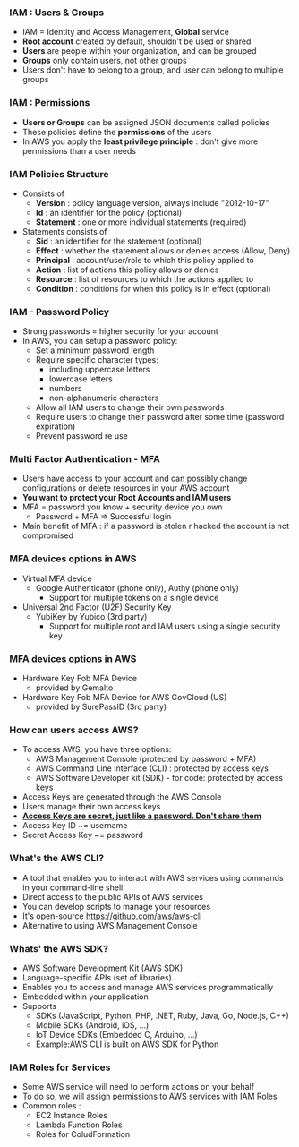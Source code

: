 ### IAM : Users & Groups
- IAM = Identity and Access Management, <Strong>Global</Strong> service
- <Strong>Root account</Strong> created by default, shouldn't be used or shared
- <Strong>Users</Strong> are people within your organization, and can be grouped
- <Strong>Groups</Strong> only contain users, not other groups
- Users don't have to belong to a group, and user can belong to multiple groups

### IAM : Permissions
- <Strong>Users or Groups</Strong> can be assigned JSON documents called policies
- These policies define the <Strong>permissions</Strong> of the users
- In AWS you apply the <Strong>least privilege principle</Strong> : don't give more permissions than a user needs

### IAM Policies Structure
- Consists of
  - <Strong>Version</Strong> : policy language version, always include "2012-10-17"
  - <Strong>Id</Strong> : an identifier for the policy (optional)
  - <Strong>Statement</Strong> : one or more individual statements (required)
- Statements consists of
  - <Strong>Sid</Strong> : an identifier for the statement (optional)
  - <Strong>Effect</Strong> : whether the statement allows or denies access (Allow, Deny)
  - <Strong>Principal</Strong> : account/user/role to which this policy applied to
  - <Strong>Action</Strong> : list of actions this policy allows or denies
  - <Strong>Resource</Strong> : list of resources to which the actions applied to
  - <Strong>Condition</Strong> : conditions for when this policy is in effect (optional)

### IAM - Password Policy
- Strong passwords = higher security for your account
- In AWS, you can setup a password policy:
  - Set a minimum password length
  - Require specific character types:
    - including uppercase letters
    - lowercase letters
    - numbers
    - non-alphanumeric characters
  - Allow all IAM users to change their own passwords
  - Require users to change their password after some time (password expiration)
  - Prevent password re use

### Multi Factor Authentication - MFA
- Users have access to your account and can possibly change configurations or delete resources in your AWS account
- <Strong> You want to protect your Root Accounts and IAM users</Strong>
- MFA = password you know + security device you own
  - Password + MFA => Successful login
- Main benefit of MFA : if a password is stolen r hacked the account is not compromised

### MFA devices options in AWS
- Virtual MFA device
  - Google Authenticator (phone only), Authy (phone only)
    - Support for multiple tokens on a single device
- Universal 2nd Factor (U2F) Security Key
  - YubiKey by Yubico (3rd party)
    - Support for multiple root and IAM users using a single security key

### MFA devices options in AWS
- Hardware Key Fob MFA Device
  - provided by Gemalto
- Hardware Key Fob MFA Device for AWS GovCloud (US)
  - provided by SurePassID (3rd party)

### How can users access AWS?
- To access AWS, you have three options:
  - AWS Management Console (protected by password + MFA)
  - AWS Command Line Interface (CLI) : protected by access keys
  - AWS Software Developer kit (SDK) - for code: protected by access keys
- Access Keys are generated through the AWS Console
- Users manage their own access keys
- <U><Strong>Access Keys are secret, just like a password. Don't share them</Strong></U>
- Access Key ID ~= username
- Secret Access Key ~= password

### What's the AWS CLI?
- A tool that enables you to interact with AWS services using commands in your command-line shell
- Direct access to the public APIs of AWS services
- You can develop scripts to manage your resources
- It's open-source https://github.com/aws/aws-cli
- Alternative to using AWS Management Console

### Whats' the AWS SDK?
- AWS Software Development Kit (AWS SDK)
- Language-specific APIs (set of libraries)
- Enables you to access and manage AWS services programmatically
- Embedded within your application
- Supports
  - SDKs (JavaScript, Python, PHP, .NET, Ruby, Java, Go, Node.js, C++)
  - Mobile SDKs (Android, iOS, ...)
  - IoT Device SDKs (Embedded C, Arduino, ...)
  - Example:AWS CLI is built on AWS SDK for Python

### IAM Roles for Services
- Some AWS service will need to perform actions on your behalf
- To do so, we will assign permissions to AWS services with IAM Roles
- Common roles :
  - EC2 Instance Roles
  - Lambda Function Roles
  - Roles for ColudFormation